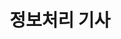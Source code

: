 ---
title: 정보처리 기사

# Listing view
view: community/custom_card

# Optional header image (relative to `assets/media/` folder).
banner:
  caption: ''
  image: ''
---